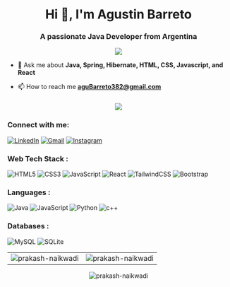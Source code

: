 <h1 align="center">Hi 👋, I'm Agustin Barreto</h1>
<h3 align="center">A passionate Java Developer from Argentina</h3>

<p align="center">  <img src="https://media2.giphy.com/media/qgQUggAC3Pfv687qPC/giphy.gif" /> </p>


- 💬 Ask me about **Java, Spring, Hibernate, HTML, CSS, Javascript, and React**

- 📫 How to reach me **aguBarreto382@gmail.com**

<h3 align="center"> <img src="https://readme-typing-svg.herokuapp.com?color=0357F7&lines=Skills:+HTML+CSS+JavaScript+React%3A)" /> </h3>

<h3 align="left">Connect with me:</h3>
<div align="left">
  <a href="https://www.linkedin.com/in/prakash-naikwadi-6b9a60182/"><img alt="LinkedIn" src="https://img.shields.io/badge/linkedin-%230077B5.svg?style=for-the-badge&logo=linkedin&logoColor=white"/></a>
  <a href="mailto:naikwadiprakash1@gmail.com"><img alt="Gmail" src="https://img.shields.io/badge/Gmail-D14836?style=for-the-badge&logo=gmail&logoColor=white"/></a>
   <a href="https://www.instagram.com/prakashnaikwadi"><img alt="Instagram" src="https://img.shields.io/badge/Instagram-E4405F?style=for-the-badge&logo=instagram&logoColor=white"/></a>
</div>

<h3 align="left">Web Tech Stack :</h3>
<div align="left">
<img alt="HTML5" src="https://img.shields.io/badge/html5-%23E34F26.svg?style=for-the-badge&logo=html5&logoColor=white"/>
<img alt="CSS3" src="https://img.shields.io/badge/css3-%231572B6.svg?style=for-the-badge&logo=css3&logoColor=white"/> 
<img alt="JavaScript" src="https://img.shields.io/badge/javascript-%23323330.svg?style=for-the-badge&logo=javascript&logoColor=%23F7DF1E"/> 
<img alt="React" src="https://img.shields.io/badge/react-%2320232a.svg?style=for-the-badge&logo=react&logoColor=%2361DAFB"/>
<img alt="TailwindCSS" src="https://img.shields.io/badge/Tailwind_CSS-38B2AC?style=for-the-badge&logo=tailwind-css&logoColor=white"/>
<img alt="Bootstrap" src="https://img.shields.io/badge/bootstrap-%23563D7C.svg?style=for-the-badge&logo=bootstrap&logoColor=white"/>
</div>

<h3 align="left">Languages :</h3>
<div align="left">
  <img alt="Java" src="https://img.shields.io/badge/java-%23ED8B00.svg?style=for-the-badge&logo=java&logoColor=white"/>
  <img alt="JavaScript" src="https://img.shields.io/badge/javascript-%23323330.svg?style=for-the-badge&logo=javascript&logoColor=%23F7DF1E"/> 
  <img alt="Python" src="https://img.shields.io/badge/python-%2314354C.svg?style=for-the-badge&logo=python&logoColor=white"/>
  <img alt="c++" src="https://img.shields.io/badge/C%2B%2B-00599C?style=for-the-badge&logo=c%2B%2B&logoColor=white"/>
</div>

<h3 align="left">Databases :</h3>
<div align="left">
  <img alt="MySQL" src="https://img.shields.io/badge/mysql-%2300f.svg?style=for-the-badge&logo=mysql&logoColor=white"/>
  <img alt="SQLite" src ="https://img.shields.io/badge/sqlite-%2307405e.svg?style=for-the-badge&logo=sqlite&logoColor=white"/>
</div>

<table>
  <tr>
    <td><img src="https://github-readme-stats.vercel.app/api?username=prakash-naikwadi&show_icons=true&theme=dark&locale=en" alt="prakash-naikwadi" /></td>
    <td><img src="https://github-readme-stats.vercel.app/api/top-langs?username=prakash-naikwadi&show_icons=true&theme=dark&locale=en&layout=compact" alt="prakash-naikwadi" /></td>
  </tr>
</table>

<div align="center">
<p><img align="center" src="https://github-readme-streak-stats.herokuapp.com/?user=prakash-naikwadi&theme=dark" alt="prakash-naikwadi" /></p>
  </div>
